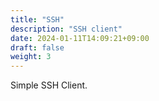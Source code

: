 ```yaml
---
title: "SSH"
description: "SSH client"
date: 2024-01-11T14:09:21+09:00
draft: false
weight: 3
---
```


Simple SSH Client.